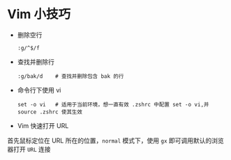# Vim 小技巧

* 删除空行
    ```vim
    :g/^$/f
    ```
* 查找并删除行
    ```
    :g/bak/d    # 查找并删除包含 bak 的行
    ```
* 命令行下使用 vi
    ```
    set -o vi   # 适用于当前环境，想一直有效 .zshrc 中配置 set -o vi,并 source .zshrc 使其生效
    ```
* Vim 快速打开 URL

首先鼠标定位在 URL 所在的位置，`normal` 模式下，使用 `gx` 即可调用默认的浏览器打开 `URL` 连接
